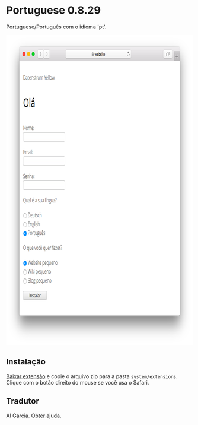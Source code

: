 # Portuguese 0.8.29

Portuguese/Português com o idioma 'pt'.

<p align="center"><img src="portuguese-screenshot.png?raw=true" width="795" height="836" alt="Screenshot"></p>

## Instalação

[Baixar extensão](https://github.com/datenstrom/yellow-extensions/raw/master/zip/portuguese.zip) e copie o arquivo zip para a pasta `system/extensions`. Clique com o botão direito do mouse se você usa o Safari.

## Tradutor

Al Garcia. [Obter ajuda](https://datenstrom.se/yellow/help/).
